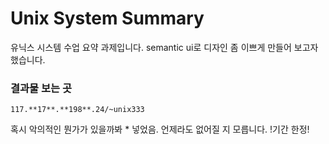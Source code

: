 # Unix System Summary
유닉스 시스템 수업 요약 과제입니다.
semantic ui로 디자인 좀 이쁘게 만들어 보고자 했습니다.

### 결과물 보는 곳

```
117.**17**.**198**.24/~unix333
```
혹시 악의적인 뭔가가 있을까봐 * 넣었음.
언제라도 없어질 지 모릅니다. !기간 한정!







